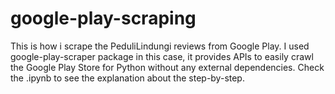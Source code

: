 # google-play-scraping

This is how i scrape the PeduliLindungi reviews from Google Play. I used google-play-scraper package in this case, it provides APIs to easily crawl the Google Play Store for Python without any external dependencies. Check the .ipynb to see the explanation about the step-by-step.
